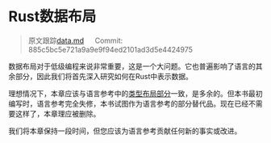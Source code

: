 # Rust数据布局

> 原文跟踪[data.md](https://github.com/rust-lang-nursery/nomicon/blob/master/src/data.md) &emsp; Commit: 885c5bc5e721a9a9e9f94ed2101ad3d5e4424975

数据布局对于低级编程来说非常重要，这是一个大问题。它也普遍影响了语言的其余部分，因此我们将首先深入研究如何在Rust中表示数据。

理想情况下，本章应该与语言参考中的[类型布局部分](https://doc.rust-lang.org/reference/type-layout.html)一致，是多余的。但本书最初编写时，语言参考完全失修，本书试图作为语言参考的部分替代品。现在已经不需要这样了，本章理应被删除。

我们将本章保持一段时间，但您应该为语言参考贡献任何新的事实或改进。
